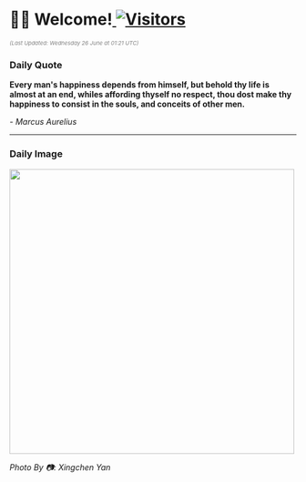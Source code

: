 <h1>👋🏽 Welcome!<a href="https://github.com/OmitNomis/"> <img src="https://visitor-badge.laobi.icu/badge?page_id=OmitNomis" alt="Visitors"></a></h1>

<i><p style="font-size: 0.6rem; color:gray">(Last Updated: Wednesday 26 June at 01:21 UTC)</p></i>

<h3> Daily Quote </h3>
<b><p>Every man&#39;s happiness depends from himself, but behold thy life is almost at an end, whiles affording thyself no respect, thou dost make thy happiness to consist in the souls, and conceits of other men.</p></b>
<i><caption style="font-size: 0.8rem; color:gray;">- Marcus Aurelius</caption></i>


<hr>

<h3>Daily Image</h3>
<a href="https://images.unsplash.com/photo-1715520045485-99859ca14c40?crop=entropy&cs=srgb&fm=jpg&ixid=M3w2MjM3MzF8MHwxfHJhbmRvbXx8fHx8fHx8fDE3MTkzNjQ4Njh8&ixlib=rb-4.0.3&q=85" target="_blank"><img style="height:500px;" src=https://images.unsplash.com/photo-1715520045485-99859ca14c40?crop=entropy&cs=srgb&fm=jpg&ixid=M3w2MjM3MzF8MHwxfHJhbmRvbXx8fHx8fHx8fDE3MTkzNjQ4Njh8&ixlib=rb-4.0.3&q=85"/></a>

<i><caption style="font-size: 0.8rem; color:gray;"> Photo By 📷: Xingchen Yan</caption></i>

